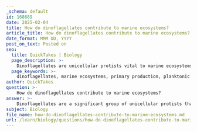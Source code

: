 ```yaml
---
_schema: default
id: 168689
date: 2025-02-04
title: How do dinoflagellates contribute to marine ecosystems?
article_title: How do dinoflagellates contribute to marine ecosystems?
date_format: MMM DD, YYYY
post_on_text: Posted on
seo:
  title: QuickTakes | Biology
  page_description: >-
    Dinoflagellates are unicellular protists vital to marine ecosystems through primary production, contributing to food webs, nutrient cycling, and symbiotic relationships, while also posing a risk for harmful algal blooms.
  page_keywords: >-
    dinoflagellates, marine ecosystems, primary production, planktonic community, algal blooms, nutrient cycling, symbiotic relationships, coral reefs, photosynthesis, aquatic food web
author: QuickTakes
question: >-
    How do dinoflagellates contribute to marine ecosystems?
answer: >-
    Dinoflagellates are a significant group of unicellular protists that play a crucial role in marine ecosystems. Here are some key contributions they make:\n\n1. **Primary Production**: Dinoflagellates are photosynthetic organisms that contribute to primary production in marine environments. They convert sunlight into chemical energy through photosynthesis, forming the base of the food web. This process is essential for supporting various marine life, including fish and other marine animals.\n\n2. **Planktonic Community**: As a major component of both freshwater and marine plankton, dinoflagellates are integral to the aquatic food web. They serve as a food source for a variety of organisms, including zooplankton, small fish, and larger marine animals, thus supporting biodiversity.\n\n3. **Algal Blooms**: Dinoflagellates can reproduce rapidly under favorable conditions, leading to algal blooms. While these blooms can enhance productivity, they can also have negative effects. For instance, certain species can cause "red tides," which are characterized by a significant increase in the concentration of pigments that can color the water red or brown. These blooms can produce toxins that accumulate in shellfish, making them harmful to humans and other predators.\n\n4. **Nutrient Cycling**: Dinoflagellates contribute to nutrient cycling in marine ecosystems. They play a role in the uptake and recycling of nutrients, which is vital for maintaining the health of marine environments.\n\n5. **Symbiotic Relationships**: Some dinoflagellates form symbiotic relationships with corals and other marine organisms. For example, the dinoflagellates known as zooxanthellae live within coral tissues, providing them with energy through photosynthesis while receiving protection and access to sunlight. This relationship is essential for the health of coral reefs.\n\nIn summary, dinoflagellates are vital to marine ecosystems as primary producers, contributors to food webs, and participants in nutrient cycling and symbiotic relationships. However, their potential to cause harmful algal blooms also highlights the need for monitoring and management in marine environments.
subject: Biology
file_name: how-do-dinoflagellates-contribute-to-marine-ecosystems.md
url: /learn/biology/questions/how-do-dinoflagellates-contribute-to-marine-ecosystems
---
```


&nbsp;
